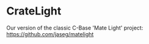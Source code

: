 # CrateLight
Our version of the classic C-Base 'Mate Light' project: https://github.com/jaseg/matelight
